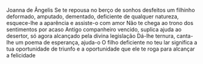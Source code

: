 Joanna de Ângelis
Se te repousa no berço de sonhos desfeitos um filhinho deformado, amputado, dementado, deficiente de qualquer natureza, esquece-lhe a aparência e assiste-o com amor
Não te chega ao trono dos sentimentos por acaso
Antigo companheiro vencido, suplica ajuda ao desertor, só agora alcançado pela divina legislação
Dá-lhe ternura, canta-lhe um poema de esperança, ajuda-o
O filho deficiente no teu lar significa a tua oportunidade de triunfo e a oportunidade que ele te roga para alcançar a felicidade
